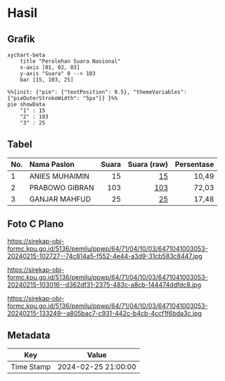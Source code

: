 # Hasil

## Grafik

```mermaid
xychart-beta
    title "Perolehan Suara Nasional"
    x-axis [01, 02, 03]
    y-axis "Suara" 0 --> 103
    bar [15, 103, 25]
```

```mermaid
%%{init: {"pie": {"textPosition": 0.5}, "themeVariables": {"pieOuterStrokeWidth": "5px"}} }%%
pie showData
    "1" : 15
    "2" : 103
    "3" : 25
```

## Tabel

| No. | Nama Paslon    | Suara | Suara (raw) | Persentase |
|:--- |:-------------- | -----:| -----------:| ----------:|
| 1   | ANIES MUHAIMIN | 15    | [15][p-1]   | 10,49      |
| 2   | PRABOWO GIBRAN | 103   | [103][p-2]  | 72,03      |
| 3   | GANJAR MAHFUD  | 25    | [25][p-3]   | 17,48      |


[p-1]: https://github.com/gigit-pemilu/pemilu-2024/blob/main/pilpres/hitung-suara/sub/64-kalimantan-timur/sub/71-kota-balikpapan/sub/04-balikpapan-tengah/sub/1003-karang-rejo/sub/053-tps/sub/paslon-1.txt
[p-2]: https://github.com/gigit-pemilu/pemilu-2024/blob/main/pilpres/hitung-suara/sub/64-kalimantan-timur/sub/71-kota-balikpapan/sub/04-balikpapan-tengah/sub/1003-karang-rejo/sub/053-tps/sub/paslon-2.txt
[p-3]: https://github.com/gigit-pemilu/pemilu-2024/blob/main/pilpres/hitung-suara/sub/64-kalimantan-timur/sub/71-kota-balikpapan/sub/04-balikpapan-tengah/sub/1003-karang-rejo/sub/053-tps/sub/paslon-3.txt

## Foto C Plano

https://sirekap-obj-formc.kpu.go.id/5136/pemilu/ppwp/64/71/04/10/03/6471041003053-20240215-102727--74c814a5-f552-4e44-a3d9-31cb583c8447.jpg

https://sirekap-obj-formc.kpu.go.id/5136/pemilu/ppwp/64/71/04/10/03/6471041003053-20240215-103016--d362df31-2375-483c-a8cb-144474ddfdc8.jpg

https://sirekap-obj-formc.kpu.go.id/5136/pemilu/ppwp/64/71/04/10/03/6471041003053-20240215-133249--a805bac7-c931-442c-b4cb-4ccf1f6bda3c.jpg


## Metadata

| Key        | Value               |
| ---------- | ------------------- |
| Time Stamp | 2024-02-25 21:00:00 |



